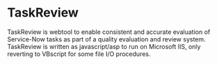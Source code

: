 # TaskReview
TaskReview is webtool to enable consistent and accurate evaluation of Service-Now tasks as part of a quality evaluation and review system.
TaskReview is written as javascript/asp to run on Microsoft IIS, only reverting to VBscript for some file I/O procedures.

